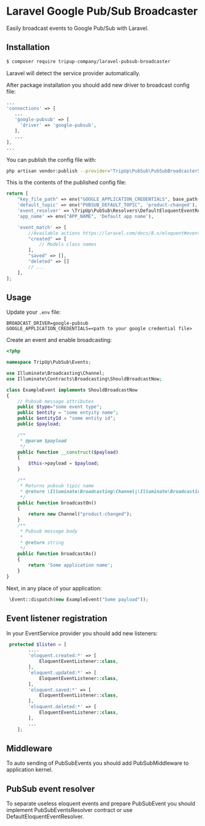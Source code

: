 # Laravel Google Pub/Sub Broadcaster

Easily broadcast events to Google Pub/Sub with Laravel.

## Installation

```bash
$ composer require tripup-company/laravel-pubsub-broadcaster
```

Laravel will detect the service provider automatically.

After package installation you should add new driver to broadcast config file:
```php
...
'connections' => [
   ...     
   'google-pubsub' => [
     'driver' => 'google-pubsub',
   ],
   ...
],
...
```
You can publish the config file with:
```bash
php artisan vendor:publish --provider="TripUp\PubSub\PubSubBroadcasterServiceProvider"
```

This is the contents of the published config file:

```php
return [
    "key_file_path" => env("GOOGLE_APPLICATION_CREDENTIALS", base_path("key.json")),
    'default_topic' => env("PUBSUB_DEFAULT_TOPIC", 'product-changed'),
    'event_resolver' => \TripUp\PubSub\Resolvers\DefaultEloquentEventResolver::class,
    'app_name' => env("APP_NAME", 'Default app name'),

    'event_match' => [
        //Available actions https://laravel.com/docs/8.x/eloquent#events
        "created" => [
            // Models class names
        ],
        "saved" => [],
        "deleted" => []
        // ...
    ],
];

```
## Usage

Update your `.env` file:

```
BROADCAST_DRIVER=google-pubsub
GOOGLE_APPLICATION_CREDENTIALS=<path to your google credential file>
```

Create an event and enable broadcasting:

```php
<?php

namespace TripUp\PubSub\Events;

use Illuminate\Broadcasting\Channel;
use Illuminate\Contracts\Broadcasting\ShouldBroadcastNow;

class ExampleEvent implements ShouldBroadcastNow
{
    // Pubsub message attributes
    public $type="some event type";
    public $entity = "some entyity name";
    public $entityId = "some entity id";
    public $payload;

    /**
     * @param $payload
     */
    public function __construct($payload)
    {
        $this->payload = $payload;
    }

    /**
     * Returns pubsub tipic name
     * @return \Illuminate\Broadcasting\Channel|\Illuminate\Broadcasting\Channel[]|string|string[]|void
     */
    public function broadcastOn()
    {
        return new Channel("product-changed");
    }
    /**
     * Pubsub message body
     *
     * @return string
     */
    public function broadcastAs()
    {
        return 'Some application name';
    }
}
```

Next, in any place of your application:
```php
 \Event::dispatch(new ExampleEvent("Some payload"));
```

## Event listener registration

In your EventService provider you should add new listeners:
```php
 protected $listen = [
        ....
        'eloquent.created:*' => [
            EloquentEventListener::class,
        ],
        'eloquent.updated:*' => [
            EloquentEventListener::class,
        ],
        'eloquent.saved:*' => [
            EloquentEventListener::class,
        ],
        'eloquent.deleted:*' => [
            EloquentEventListener::class,
        ],
        ...
    ];
```
## Middleware 

To auto sending of PubSubEvents you should add PubSubMiddleware to application kernel.

## PubSub event resolver

To separate useless eloquent events and prepare PubSubEvent 
you should implement PubSubEventsResolver contract or use DefaultEloquentEventResolver.





